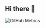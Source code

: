 ## Hi there 👋
<img src="https://raw.githubusercontent.com/LeonanMAGoveia/LeonanMAGoveia/main/github-metrics.svg" alt="GitHub Metrics" />

<!--
**LeonanMAGoveia/LeonanMAGoveia** is a ✨ _special_ ✨ repository because its `README.md` (this file) appears on your GitHub profile.

Here are some ideas to get you started:

- 🔭 I’m currently working on ...
- 🌱 I’m currently learning ...
- 👯 I’m looking to collaborate on ...
- 🤔 I’m looking for help with ...
- 💬 Ask me about ...
- 📫 How to reach me: ...
- 😄 Pronouns: ...
- ⚡ Fun fact: ...
-->
